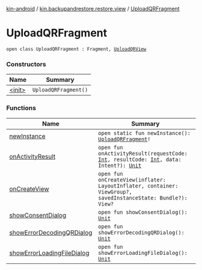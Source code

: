 [kin-android](../../index.md) / [kin.backupandrestore.restore.view](../index.md) / [UploadQRFragment](./index.md)

# UploadQRFragment

`open class UploadQRFragment : Fragment, `[`UploadQRView`](../-upload-q-r-view/index.md)

### Constructors

| Name | Summary |
|---|---|
| [&lt;init&gt;](-init-.md) | `UploadQRFragment()` |

### Functions

| Name | Summary |
|---|---|
| [newInstance](new-instance.md) | `open static fun newInstance(): `[`UploadQRFragment`](./index.md)`!` |
| [onActivityResult](on-activity-result.md) | `open fun onActivityResult(requestCode: `[`Int`](https://kotlinlang.org/api/latest/jvm/stdlib/kotlin/-int/index.html)`, resultCode: `[`Int`](https://kotlinlang.org/api/latest/jvm/stdlib/kotlin/-int/index.html)`, data: Intent?): `[`Unit`](https://kotlinlang.org/api/latest/jvm/stdlib/kotlin/-unit/index.html) |
| [onCreateView](on-create-view.md) | `open fun onCreateView(inflater: LayoutInflater, container: ViewGroup?, savedInstanceState: Bundle?): View?` |
| [showConsentDialog](show-consent-dialog.md) | `open fun showConsentDialog(): `[`Unit`](https://kotlinlang.org/api/latest/jvm/stdlib/kotlin/-unit/index.html) |
| [showErrorDecodingQRDialog](show-error-decoding-q-r-dialog.md) | `open fun showErrorDecodingQRDialog(): `[`Unit`](https://kotlinlang.org/api/latest/jvm/stdlib/kotlin/-unit/index.html) |
| [showErrorLoadingFileDialog](show-error-loading-file-dialog.md) | `open fun showErrorLoadingFileDialog(): `[`Unit`](https://kotlinlang.org/api/latest/jvm/stdlib/kotlin/-unit/index.html) |
